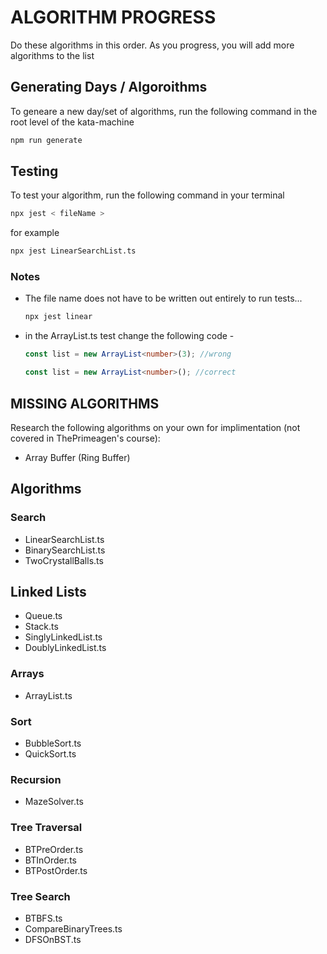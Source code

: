 # ALGORITHM PROGRESS

Do these algorithms in this order. As you progress, you will add more algorithms to the list

## Generating Days / Algoroithms

To geneare a new day/set of algorithms, run the following command in the root level of the kata-machine

```bash
npm run generate
```

## Testing

To test your algorithm, run the following command in your terminal

```bash
npx jest < fileName >
```

for example

```bash
npx jest LinearSearchList.ts
```

### Notes

- The file name does not have to be written out entirely to run tests...

    ```bash
    npx jest linear
    ```

- in the ArrayList.ts test change the following code -

    ```typescript
    const list = new ArrayList<number>(3); //wrong

    const list = new ArrayList<number>(); //correct
    ```

## MISSING ALGORITHMS

Research the following algorithms on your own for implimentation (not covered in ThePrimeagen's course):

- Array Buffer (Ring Buffer)

## Algorithms

### Search

- LinearSearchList.ts
- BinarySearchList.ts
- TwoCrystallBalls.ts

## Linked Lists

- Queue.ts
- Stack.ts
- SinglyLinkedList.ts
- DoublyLinkedList.ts

### Arrays

- ArrayList.ts

### Sort

- BubbleSort.ts
- QuickSort.ts

### Recursion

- MazeSolver.ts

### Tree Traversal

- BTPreOrder.ts
- BTInOrder.ts
- BTPostOrder.ts

### Tree Search

- BTBFS.ts
- CompareBinaryTrees.ts
- DFSOnBST.ts
